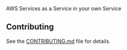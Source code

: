 
AWS Services as a Service in your own Service

## Contributing

See the [CONTRIBUTING.md](/CONTRIBUTING.md) file for details.